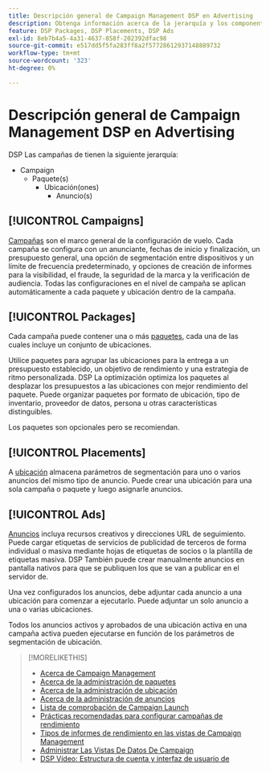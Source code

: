 ```yaml
---
title: Descripción general de Campaign Management DSP en Advertising
description: Obtenga información acerca de la jerarquía y los componentes de administración de campañas.
feature: DSP Packages, DSP Placements, DSP Ads
exl-id: 8eb7b4a5-4a31-4637-858f-202392dfac98
source-git-commit: e517dd5f5fa283ff8a2f57728612937148889732
workflow-type: tm+mt
source-wordcount: '323'
ht-degree: 0%

---
```


# Descripción general de Campaign Management DSP en Advertising

DSP Las campañas de tienen la siguiente jerarquía:

* Campaign
   * Paquete(s)
      * Ubicación(ones)
         * Anuncio(s)
<!-- Do clients think in terms of insertion orders? If yes, then work in the following info.:
In Advertising DSP, an insertion order is represented as a campaign, and line items are represented as packages. Each package includes placements, which can use different strategies and tactics to deliver the line item requirements.
-->

## [!UICONTROL Campaigns]

[Campañas](/help/dsp/campaign-management/campaigns/campaign-about.md) son el marco general de la configuración de vuelo. Cada campaña se configura con un anunciante, fechas de inicio y finalización, un presupuesto general, una opción de segmentación entre dispositivos y un límite de frecuencia predeterminado, y opciones de creación de informes para la visibilidad, el fraude, la seguridad de la marca y la verificación de audiencia. Todas las configuraciones en el nivel de campaña se aplican automáticamente a cada paquete y ubicación dentro de la campaña.

## [!UICONTROL Packages]

Cada campaña puede contener una o más [paquetes](/help/dsp/campaign-management/packages/package-about.md), cada una de las cuales incluye un conjunto de ubicaciones.

Utilice paquetes para agrupar las ubicaciones para la entrega a un presupuesto establecido, un objetivo de rendimiento y una estrategia de ritmo personalizada. DSP La optimización optimiza los paquetes al desplazar los presupuestos a las ubicaciones con mejor rendimiento del paquete. Puede organizar paquetes por formato de ubicación, tipo de inventario, proveedor de datos, persona u otras características distinguibles.

Los paquetes son opcionales pero se recomiendan.

## [!UICONTROL Placements]

A [ubicación](/help/dsp/campaign-management/placements/placement-about.md) almacena parámetros de segmentación para uno o varios anuncios del mismo tipo de anuncio. Puede crear una ubicación para una sola campaña o paquete y luego asignarle anuncios.

## [!UICONTROL Ads]

[Anuncios](/help/dsp/campaign-management/ads/ad-about.md) incluya recursos creativos y direcciones URL de seguimiento. Puede cargar etiquetas de servicios de publicidad de terceros de forma individual o masiva mediante hojas de etiquetas de socios o la plantilla de etiquetas masiva. DSP También puede crear manualmente anuncios en pantalla nativos para que se publiquen los que se van a publicar en el servidor de.

Una vez configurados los anuncios, debe adjuntar cada anuncio a una ubicación para comenzar a ejecutarlo. Puede adjuntar un solo anuncio a una o varias ubicaciones.

Todos los anuncios activos y aprobados de una ubicación activa en una campaña activa pueden ejecutarse en función de los parámetros de segmentación de ubicación.

>[!MORELIKETHIS]
>
>* [Acerca de Campaign Management](/help/dsp/campaign-management/campaigns/campaign-about.md)
>* [Acerca de la administración de paquetes](/help/dsp/campaign-management/packages/package-about.md)
>* [Acerca de la administración de ubicación](/help/dsp/campaign-management/placements/placement-about.md)
>* [Acerca de la administración de anuncios](/help/dsp/campaign-management/ads/ad-about.md)
>* [Lista de comprobación de Campaign Launch](/help/dsp/campaign-management/campaign-launch-checklist.md)
>* [Prácticas recomendadas para configurar campañas de rendimiento](/help/dsp/optimization/campaign-best-practices-performance.md)
>* [Tipos de informes de rendimiento en las vistas de Campaign Management](/help/dsp/campaign-management/reports/campaign-reports-about.md)
>* [Administrar Las Vistas De Datos De Campaign](/help/dsp/campaign-management/reports/campaign-data-views-manage.md)
>* [DSP Vídeo: Estructura de cuenta y interfaz de usuario de](https://experienceleague.adobe.com/docs/advertising-learn/tutorials/dsp/ui.html)
